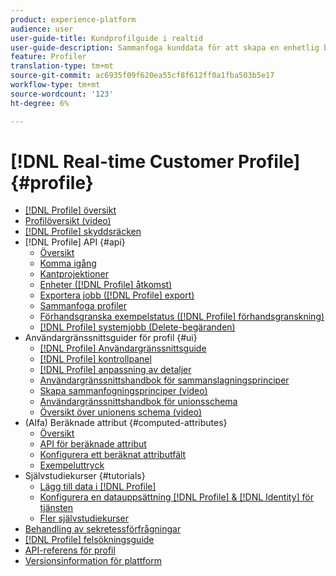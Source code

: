 ```yaml
---
product: experience-platform
audience: user
user-guide-title: Kundprofilguide i realtid
user-guide-description: Sammanfoga kunddata för att skapa en enhetlig bild av kundinteraktioner över alla kanaler.
feature: Profiler
translation-type: tm+mt
source-git-commit: ac6935f09f620ea55cf8f612ff0a1fba503b5e17
workflow-type: tm+mt
source-wordcount: '123'
ht-degree: 6%

---
```



# [!DNL Real-time Customer Profile] {#profile}

* [[!DNL Profile] översikt](home.md)
* [Profilöversikt (video)](video/profile-overview.md)
* [[!DNL Profile] skyddsräcken](guardrails.md)
* [!DNL Profile] API {#api}
   * [Översikt](api/overview.md)
   * [Komma igång](api/getting-started.md)
   * [Kantprojektioner](api/edge-projections.md)
   * [Enheter ([!DNL Profile] åtkomst)](api/entities.md)
   * [Exportera jobb ([!DNL Profile] export)](api/export-jobs.md)
   * [Sammanfoga profiler](api/merge-policies.md)
   * [Förhandsgranska exempelstatus ([!DNL Profile] förhandsgranskning)](api/preview-sample-status.md)
   * [[!DNL Profile] systemjobb (Delete-begäranden)](api/profile-system-jobs.md)
* Användargränssnittsguider för profil {#ui}
   * [[!DNL Profile] Användargränssnittsguide](ui/user-guide.md)
   * [[!DNL Profile] kontrollpanel](ui/profile-dashboard.md)
   * [[!DNL Profile] anpassning av detaljer](ui/profile-customization.md)
   * [Användargränssnittshandbok för sammanslagningsprinciper](ui/merge-policies.md)
   * [Skapa sammanfogningsprinciper (video)](video/create-merge-policies.md)
   * [Användargränssnittshandbok för unionsschema](ui/union-schema.md)
   * [Översikt över unionens schema (video)](video/union-schemas-overview.md)
* (Alfa) Beräknade attribut {#computed-attributes}
   * [Översikt](computed-attributes/overview.md)
   * [API för beräknade attribut](computed-attributes/ca-api.md)
   * [Konfigurera ett beräknat attributfält](computed-attributes/configure-api.md)
   * [Exempeluttryck](computed-attributes/expressions.md)
* Självstudiekurser {#tutorials}
   * [Lägg till data i [!DNL Profile]](tutorials/add-profile-data.md)
   * [Konfigurera en datauppsättning  [!DNL Profile] & [!DNL Identity] för tjänsten](tutorials/dataset-configuration.md)
   * [Fler självstudiekurser](https://experienceleague.adobe.com/docs/platform-learn/tutorials/overview.html)
* [Behandling av sekretessförfrågningar](privacy.md)
* [[!DNL Profile] felsökningsguide](troubleshooting.md)
* [API-referens för profil](https://www.adobe.io/apis/experienceplatform/home/api-reference.html#!acpdr/swagger-specs/real-time-customer-profile.yaml)
* [Versionsinformation för plattform](https://www.adobe.com/go/platform-release-notes-en)